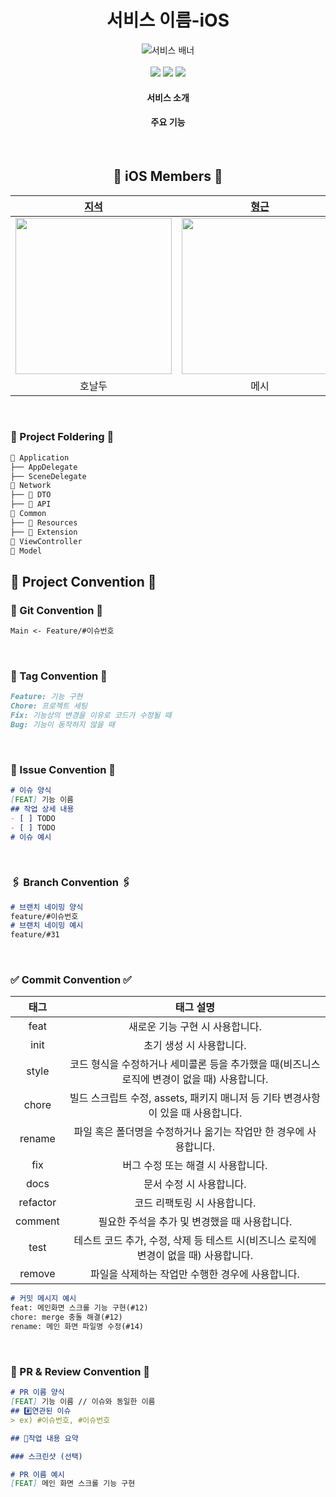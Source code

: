 <div align="center">

  # 서비스 이름-iOS
  
  ![서비스 배너](추가해야함)
  <br><br>
  <img src="https://img.shields.io/badge/Xcode-15.4-blue?logo=Xcode"/>
  <img src="https://img.shields.io/badge/Swift-5.0-red?logo=swift"/>
  <img src="https://img.shields.io/badge/iOS-16.0+-black?logo=apple"/>

  <h4> 서비스 소개
  <br>
  <h4> 주요 기능
  
</div>

<div align=center>

<br>

## 🍎 iOS Members 🍎
  
|[지석](https://github.com/sozohoy)|[형근](https://github.com/Chandrarla)|[지희](https://github.com/Zoe0929)|[유진](https://github.com/youz2me)|
|:-----:|:-----:|:-----:|:-----:|
<img width="250px" src="https://avatars.githubusercontent.com/u/49385546?v=4"/> | <img width="250px" src="https://avatars.githubusercontent.com/u/81503607?v=4"/> | <img width="250px" src="https://avatars.githubusercontent.com/u/68178395?v=4"/> | <img width="250px" src="https://avatars.githubusercontent.com/u/80394340?v=4"/> |
|호날두|메시|홀란드|음바페|

<br>

</div>


### 📁 Project Foldering 📁
```markdown
📁 Application
├── AppDelegate
├── SceneDelegate
📁 Network
├── 📁 DTO
├── 📁 API
📁 Common
├── 📁 Resources
├── 📁 Extension
📁 ViewController
📁 Model
```


## 🤟 Project Convention 🤟

### 🔗 Git Convention 🔗
```markdown
Main <- Feature/#이슈번호
```

<br>

### 💭 Tag Convention 💭
```markdown
Feature: 기능 구현
Chore: 프로젝트 세팅
Fix: 기능상의 변경을 이유로 코드가 수정될 때
Bug: 기능이 동작하지 않을 때
```

<br>

### 📣 Issue Convention 📣
```Markdown
# 이슈 양식
[FEAT] 기능 이름
## 작업 상세 내용
- [ ] TODO
- [ ] TODO
# 이슈 예시
```
<br>

### 🖇️ Branch Convention 🖇️
```Markdown
# 브랜치 네이밍 양식
feature/#이슈번호
# 브랜치 네이밍 예시
feature/#31
```

<br>

### ✅ Commit Convention ✅
|태그|태그 설명|
|:-----:|:-----:|
|feat|새로운 기능 구현 시 사용합니다.|
|init|초기 생성 시 사용합니다.|
|style|코드 형식을 수정하거나 세미콜론 등을 추가했을 때(비즈니스 로직에 변경이 없을 때) 사용합니다.|
|chore|빌드 스크립트 수정, assets, 패키지 매니저 등 기타 변경사항이 있을 때 사용합니다.|
|rename|파일 혹은 폴더명을 수정하거나 옮기는 작업만 한 경우에 사용합니다.|
|fix|버그 수정 또는 해결 시 사용합니다.|
|docs|문서 수정 시 사용합니다.|
|refactor|코드 리팩토링 시 사용합니다.|
|comment|필요한 주석을 추가 및 변경했을 때 사용합니다.|
|test|테스트 코드 추가, 수정, 삭제 등 테스트 시(비즈니스 로직에 변경이 없을 때) 사용합니다.|
|remove|파일을 삭제하는 작업만 수행한 경우에 사용합니다.|
```Markdown
# 커밋 메시지 예시
feat: 메인화면 스크롤 기능 구현(#12)
chore: merge 충돌 해결(#12)
rename: 메인 화면 파일명 수정(#14)
```

<br>

### 🙏 PR & Review Convention 🙏
```markdown
# PR 이름 양식
[FEAT] 기능 이름 // 이슈와 동일한 이름
## #️⃣연관된 이슈
> ex) #이슈번호, #이슈번호

## 📝작업 내용 요약

### 스크린샷 (선택)

# PR 이름 예시
[FEAT] 메인 화면 스크롤 기능 구현
```
